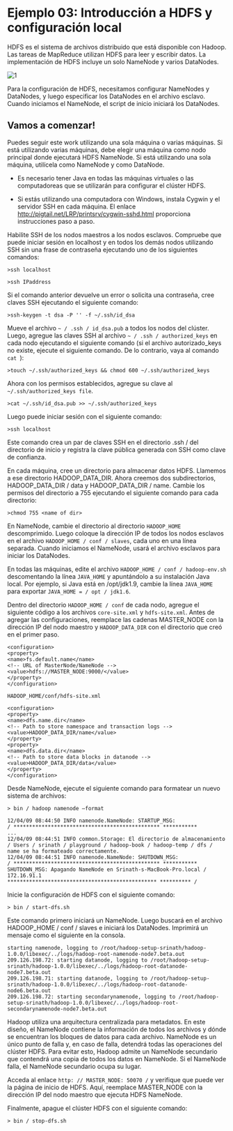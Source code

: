 # Ejemplo 03: Introducción a HDFS y configuración local

HDFS es el sistema de archivos distribuido que está disponible con Hadoop. Las tareas de MapReduce utilizan HDFS para leer y escribir datos. La implementación de HDFS incluye un solo NameNode y varios DataNodes.

![1](assets/1.jpg)

Para la configuración de HDFS, necesitamos configurar NameNodes y DataNodes, y luego especificar los DataNodes en el archivo esclavo. Cuando iniciamos el NameNode, el script de inicio iniciará los DataNodes.

## Vamos a comenzar!

Puedes seguir este work utilizando una sola máquina o varias máquinas. Si está utilizando varias máquinas, debe elegir una máquina como nodo principal donde ejecutará HDFS NameNode. Si está utilizando una sola máquina, utilícela como NameNode y como DataNode.

- Es necesario tener Java en todas las máquinas virtuales o las computadoreas que se utilizarán para configurar el clúster HDFS.

- Si estás utilizando una computadora con Windows, instala Cygwin y el servidor SSH en cada máquina. El enlace http://pigtail.net/LRP/printsrv/cygwin-sshd.html proporciona instrucciones paso a paso.

Habilite SSH de los nodos maestros a los nodos esclavos. Compruebe que puede iniciar sesión en localhost y en todos los demás nodos utilizando SSH sin una frase de contraseña ejecutando uno de los siguientes comandos:

```
>ssh localhost

>ssh IPaddress
```

Si el comando anterior devuelve un error o solicita una contraseña, cree claves SSH ejecutando el siguiente comando:

```
>ssh-keygen -t dsa -P '' -f ~/.ssh/id_dsa
```

Mueve el archivo ``` ~ / .ssh / id_dsa.pub ``` a todos los nodos del clúster. Luego, agregue las claves SSH al archivo ``` ~ / .ssh / authorized_keys ``` en cada nodo ejecutando el siguiente comando (si el archivo autorizado_keys no existe, ejecute el siguiente comando. De lo contrario, vaya al comando ```cat ```):

```
>touch ~/.ssh/authorized_keys && chmod 600 ~/.ssh/authorized_keys
```

Ahora con los permisos establecidos, agregue su clave al ``` ~/.ssh/authorized_keys file```.

```
>cat ~/.ssh/id_dsa.pub >> ~/.ssh/authorized_keys
```
Luego puede iniciar sesión con el siguiente comando:

```
>ssh localhost
```

Este comando crea un par de claves SSH en el directorio .ssh / del directorio de inicio y registra la clave pública generada con SSH como clave de confianza.

En cada máquina, cree un directorio para almacenar datos HDFS. Llamemos a ese directorio HADOOP_DATA_DIR. Ahora creemos dos subdirectorios, HADOOP_DATA_DIR / data y HADOOP_DATA_DIR / name. Cambie los permisos del directorio a 755 ejecutando el siguiente comando para cada directorio:

```
>chmod 755 <name of dir>
```

En NameNode, cambie el directorio al directorio ```HADOOP_HOME``` descomprimido. Luego coloque la dirección IP de todos los nodos esclavos en el archivo ```HADOOP_HOME / conf / slaves```, cada uno en una línea separada. Cuando iniciamos el NameNode, usará el archivo esclavos para iniciar los DataNodes.

En todas las máquinas, edite el archivo ```HADOOP_HOME / conf / hadoop-env.sh``` descomentando la línea ```JAVA_HOME``` y apuntándolo a su instalación Java local. Por ejemplo, si Java está en /opt/jdk1.9, cambie la línea ```JAVA_HOME``` para exportar ```JAVA_HOME = / opt / jdk1.6```.

Dentro del directorio ```HADOOP_HOME / conf``` de cada nodo, agregue el siguiente código a los archivos ```core-site.xml``` y ```hdfs-site.xml```. Antes de agregar las configuraciones, reemplace las cadenas MASTER_NODE con la dirección IP del nodo maestro y ```HADOOP_DATA_DIR``` con el directorio que creó en el primer paso.


```
<configuration>
<property>
<name>fs.default.name</name>
<!-- URL of MasterNode/NameNode -->
<value>hdfs://MASTER_NODE:9000/</value>
</property>
</configuration>

HADOOP_HOME/conf/hdfs-site.xml

<configuration>
<property>
<name>dfs.name.dir</name>
<!-- Path to store namespace and transaction logs -->
<value>HADOOP_DATA_DIR/name</value>
</property>
<property>
<name>dfs.data.dir</name>
<!-- Path to store data blocks in datanode -->
<value>HADOOP_DATA_DIR/data</value>
</property>
</configuration>

```
Desde NameNode, ejecute el siguiente comando para formatear un nuevo sistema de archivos:


```
> bin / hadoop namenode –format

12/04/09 08:44:50 INFO namenode.NameNode: STARTUP_MSG:
/ *********************************************** ***********
...
12/04/09 08:44:51 INFO common.Storage: El directorio de almacenamiento / Users / srinath / playground / hadoop-book / hadoop-temp / dfs / name se ha formateado correctamente.
12/04/09 08:44:51 INFO namenode.NameNode: SHUTDOWN_MSG:
/ *********************************************** ***********
SHUTDOWN_MSG: Apagando NameNode en Srinath-s-MacBook-Pro.local / 172.16.91.1
************************************************ ********** /
```
Inicie la configuración de HDFS con el siguiente comando:

```
> bin / start-dfs.sh
```

Este comando primero iniciará un NameNode. Luego buscará en el archivo HADOOP_HOME / conf / slaves e iniciará los DataNodes. Imprimirá un mensaje como el siguiente en la consola.

```
starting namenode, logging to /root/hadoop-setup-srinath/hadoop-1.0.0/libexec/../logs/hadoop-root-namenode-node7.beta.out
209.126.198.72: starting datanode, logging to /root/hadoop-setup-srinath/hadoop-1.0.0/libexec/../logs/hadoop-root-datanode-node7.beta.out
209.126.198.71: starting datanode, logging to /root/hadoop-setup-srinath/hadoop-1.0.0/libexec/../logs/hadoop-root-datanode-node6.beta.out
209.126.198.72: starting secondarynamenode, logging to /root/hadoop-setup-srinath/hadoop-1.0.0/libexec/../logs/hadoop-root-secondarynamenode-node7.beta.out
```

Hadoop utiliza una arquitectura centralizada para metadatos. En este diseño, el NameNode contiene la información de todos los archivos y dónde se encuentran los bloques de datos para cada archivo. NameNode es un único punto de falla y, en caso de falla, detendrá todas las operaciones del clúster HDFS. Para evitar esto, Hadoop admite un NameNode secundario que contendrá una copia de todos los datos en NameNode. Si el NameNode falla, el NameNode secundario ocupa su lugar.

Acceda al enlace ```http: // MASTER_NODE: 50070 /``` y verifique que puede ver la página de inicio de HDFS. Aquí, reemplace MASTER_NODE con la dirección IP del nodo maestro que ejecuta HDFS NameNode.

Finalmente, apague el clúster HDFS con el siguiente comando:

```
> bin / stop-dfs.sh
```
